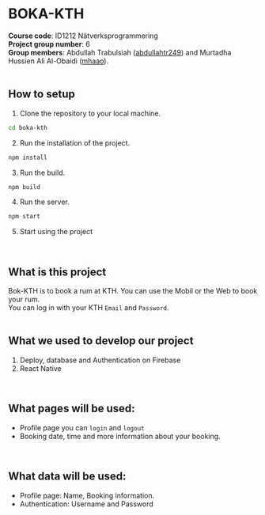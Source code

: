 # BOKA-KTH
**Course code**: ID1212 Nätverksprogrammering<br />
**Project group number**: 6<br />
**Group members**: Abdullah Trabulsiah ([abdullahtr249](https://github.com/abdullahtr249)) and Murtadha Hussien Ali Al-Obaidi ([mhaao](https://github.com/MurtadhaAlobaidi)).<br />
<br />

## How to setup
1. Clone the repository to your local machine.
```bash
cd boka-kth
```
2. Run the installation of the project.
```bash
npm install
```
3. Run the build.
```bash
npm build
```
4. Run the server.
```bash
npm start
```
5. Start using the project
<br />

## What is this project
Bok-KTH is to book a rum at KTH. You can use the Mobil or the Web to book your rum. <br />
You can log in with your KTH `Email` and `Password`.  
<br />

## What we used to develop our project
1. Deploy, database and Authentication on Firebase
2. React Native
<br />


## What pages will be used:
*   Profile page you can `login` and `logout`
*   Booking date, time and more information about your booking.   

<br />

## What data will be used:
*   Profile page: Name, Booking information.
*   Authentication: Username and Password
